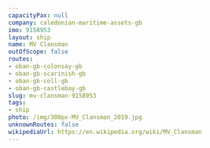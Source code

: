 ```yaml
---
capacityPax: null
company: caledonian-maritime-assets-gb
imo: 9158953
layout: ship
name: MV Clansman
outOfScope: false
routes:
- oban-gb-colonsay-gb
- oban-gb-scarinish-gb
- oban-gb-coll-gb
- oban-gb-castlebay-gb
slug: mv-clansman-9158953
tags:
- ship
photo: /img/300px-MV_Clansman_2019.jpg
unknownRoutes: false
wikipediaUrl: https://en.wikipedia.org/wiki/MV_Clansman
---
```

